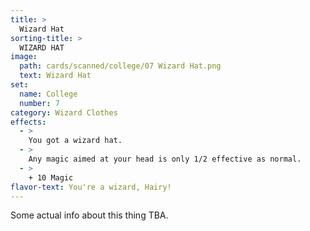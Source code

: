```yaml
---
title: >
  Wizard Hat
sorting-title: >
  WIZARD HAT
image: 
  path: cards/scanned/college/07 Wizard Hat.png
  text: Wizard Hat
set:
  name: College
  number: 7
category: Wizard Clothes
effects: 
  - >
    You got a wizard hat.
  - >
    Any magic aimed at your head is only 1/2 effective as normal.
  - >
    + 10 Magic
flavor-text: You're a wizard, Hairy!
---
```

Some actual info about this thing TBA.
